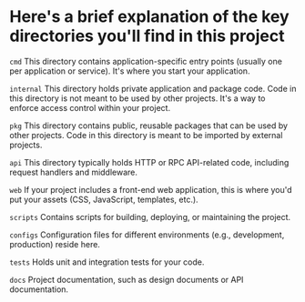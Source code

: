 # Here's a brief explanation of the key directories you'll find in this project

`cmd` This directory contains application-specific entry points (usually one per application or service). It's where you start your application.

`internal` This directory holds private application and package code. Code in this directory is not meant to be used by other projects. It's a way to enforce access control within your project.

`pkg` This directory contains public, reusable packages that can be used by other projects. Code in this directory is meant to be imported by external projects.

`api` This directory typically holds HTTP or RPC API-related code, including request handlers and middleware.

`web` If your project includes a front-end web application, this is where you'd put your assets (CSS, JavaScript, templates, etc.).

`scripts` Contains scripts for building, deploying, or maintaining the project.

`configs` Configuration files for different environments (e.g., development, production) reside here.

`tests` Holds unit and integration tests for your code.

`docs` Project documentation, such as design documents or API documentation.
